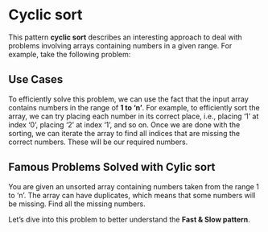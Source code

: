 # Cyclic sort

This pattern **cyclic sort** describes an interesting approach to deal with problems involving arrays containing numbers in a given range. For example, take the following problem:

## Use Cases

To efficiently solve this problem, we can use the fact that the input array contains numbers in the range of **1 to ‘n’**. For example, to efficiently sort the array, we can try placing each number in its correct place, i.e., placing ‘1’ at index ‘0’, placing ‘2’ at index ‘1’, and so on. Once we are done with the sorting, we can iterate the array to find all indices that are missing the correct numbers. These will be our required numbers.

## Famous Problems Solved with Cylic sort

You are given an unsorted array containing numbers taken from the range 1 to ‘n’. The array can have duplicates, which means that some numbers will be missing. Find all the missing numbers.

Let’s dive into this problem to better understand the **Fast & Slow pattern**.
